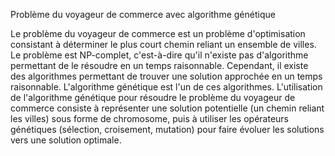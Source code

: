 Problème du voyageur de commerce avec algorithme génétique

Le problème du voyageur de commerce est un problème d'optimisation consistant à déterminer le plus court chemin reliant un ensemble de villes. Le problème est NP-complet, c'est-à-dire qu'il n'existe pas d'algorithme permettant de le résoudre en un temps raisonnable. Cependant, il existe des algorithmes permettant de trouver une solution approchée en un temps raisonnable. L'algorithme génétique est l'un de ces algorithmes.
L'utilisation de l'algorithme génétique pour résoudre le problème du voyageur de commerce consiste à représenter une solution potentielle (un chemin reliant les villes) sous forme de chromosome, puis à utiliser les opérateurs génétiques (sélection, croisement, mutation) pour faire évoluer les solutions vers une solution optimale.
